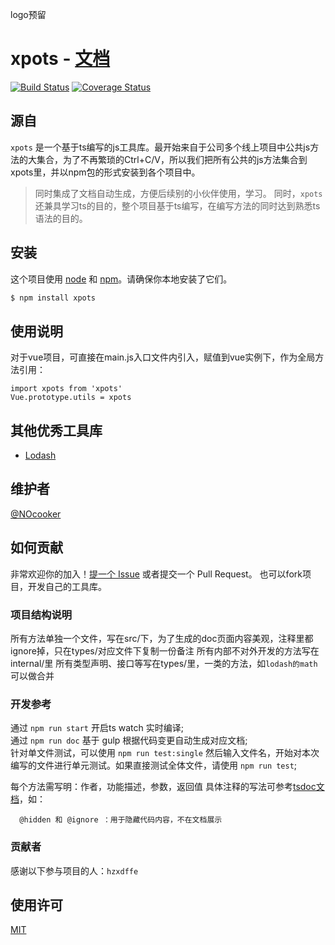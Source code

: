 logo预留

xpots - [文档](https://nocooker.github.io/xpots/)
=========================
[![Build Status](https://www.travis-ci.org/NOcooker/xpots.svg?branch=master)](https://www.travis-ci.org/NOcooker/xpots) [![Coverage Status](https://coveralls.io/repos/github/NOcooker/xpots/badge.svg?branch=master)](https://coveralls.io/github/NOcooker/xpots?branch=master)

## 源自

`xpots` 是一个基于ts编写的js工具库。最开始来自于公司多个线上项目中公共js方法的大集合，为了不再繁琐的Ctrl+C/V，所以我们把所有公共的js方法集合到xpots里，并以npm包的形式安装到各个项目中。
> 同时集成了文档自动生成，方便后续别的小伙伴使用，学习。
> 同时，`xpots`还兼具学习ts的目的，整个项目基于ts编写，在编写方法的同时达到熟悉ts语法的目的。

## 安装

这个项目使用 [node](http://nodejs.org) 和 [npm](https://npmjs.com)。请确保你本地安装了它们。

```sh
$ npm install xpots
```

## 使用说明

对于vue项目，可直接在main.js入口文件内引入，赋值到vue实例下，作为全局方法引用：
```
import xpots from 'xpots'
Vue.prototype.utils = xpots
```

## 其他优秀工具库

- [Lodash](https://github.com/lodash/lodash)

## 维护者

[@NOcooker](https://github.com/NOcooker)

## 如何贡献

非常欢迎你的加入！[提一个 Issue](https://github.com/NOcooker/xpots/issues/new) 或者提交一个 Pull Request。
也可以fork项目，开发自己的工具库。

### 项目结构说明
所有方法单独一个文件，写在src/下，为了生成的doc页面内容美观，注释里都ignore掉，只在types/对应文件下复制一份备注
所有内部不对外开发的方法写在internal/里
所有类型声明、接口等写在types/里，一类的方法，如`lodash的math` 可以做合并

### 开发参考
通过 `npm run start` 开启ts watch 实时编译;  
通过 `npm run doc` 基于 gulp 根据代码变更自动生成对应文档;  
针对单文件测试，可以使用 `npm run test:single` 然后输入文件名，开始对本次编写的文件进行单元测试。如果直接测试全体文件，请使用 `npm run test`;  

每个方法需写明：作者，功能描述，参数，返回值
具体注释的写法可参考[tsdoc文档](https://typedoc.org/guides/doccomments/)，如：
```
  @hidden 和 @ignore ：用于隐藏代码内容，不在文档展示
```

### 贡献者

感谢以下参与项目的人：`hzxdffe`


## 使用许可

[MIT](LICENSE)
